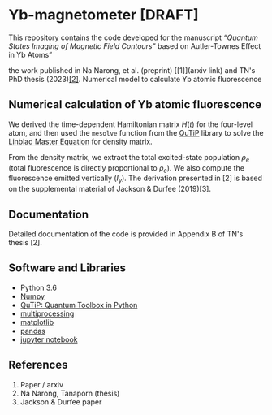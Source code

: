 # Yb-magnetometer [DRAFT]
This repository contains the code developed for the manuscript
*“Quantum States Imaging of Magnetic Field Contours"*
based on Autler-Townes Effect in Yb Atoms”



the work published in Na Narong, et al. (preprint) [[1]](arxiv link) and TN's PhD thesis (2023)[[2]](https://searchworks.stanford.edu/view/in00000001635).
Numerical model to calculate Yb atomic fluorescence 

## Numerical calculation of Yb atomic fluorescence
We derived the time-dependent Hamiltonian matrix $H(t)$ for the four-level atom, and then used the `mesolve` function from the [QuTiP](https://qutip.org/docs/4.0.2/index.html) library to solve the [Linblad Master Equation](https://qutip.org/docs/latest/guide/dynamics/dynamics-master.html) for density matrix. 

From the density matrix, we extract the total excited-state population $\rho_e$ (total fluorescence is directly proportional to $\rho_e$).
We also compute the fluorescence emitted vertically ($I_y$). The derivation presented in [2] is based on the supplemental material of Jackson & Durfee (2019)[3].

## Documentation
Detailed documentation of the code is provided in Appendix B of TN's thesis [2].

## Software and Libraries
- Python 3.6
- [Numpy](https://numpy.org/)
- [QuTiP: Quantum Toolbox in Python](https://qutip.org/docs/4.0.2/index.html)
- [multiprocessing](https://docs.python.org/3/library/multiprocessing.html) 
- [matplotlib](https://matplotlib.org/)
- [pandas](https://pandas.pydata.org/)
- [jupyter notebook](https://jupyter.org/)
  
## References
1. Paper / arxiv
2. Na Narong, Tanaporn (thesis)
3. Jackson & Durfee paper
